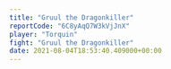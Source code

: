 ```yaml
---
title: "Gruul the Dragonkiller"
reportCode: "6C8yAqQ7W3kVjJnX"
player: "Torquin"
fight: "Gruul the Dragonkiller"
date: 2021-08-04T18:53:40.409000+00:00
---
```

